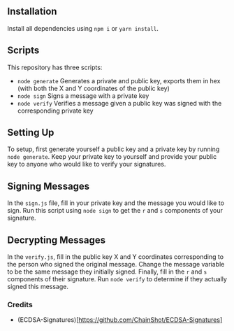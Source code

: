## Installation

Install all dependencies using `npm i` or `yarn install`.

## Scripts

This repository has three scripts:

- `node generate` Generates a private and public key, exports them in hex (with both the X and Y coordinates of the public key)
- `node sign` Signs a message with a private key
- `node verify` Verifies a message given a public key was signed with the corresponding private key

## Setting Up

To setup, first generate yourself a public key and a private key by running `node generate`. Keep your private key to yourself and provide your public key to anyone who would like to verify your signatures.

## Signing Messages

In the `sign.js` file, fill in your private key and the message you would like to sign. Run this script using `node sign` to get the `r` and `s` components of your signature.

## Decrypting Messages

In the `verify.js`, fill in the public key X and Y coordinates corresponding to the person who signed the original message. Change the message variable to be the same message they initially signed. Finally, fill in the `r` and `s` components of their signature. Run `node verify` to determine if they actually signed this message.

### Credits

* (ECDSA-Signatures)[https://github.com/ChainShot/ECDSA-Signatures]